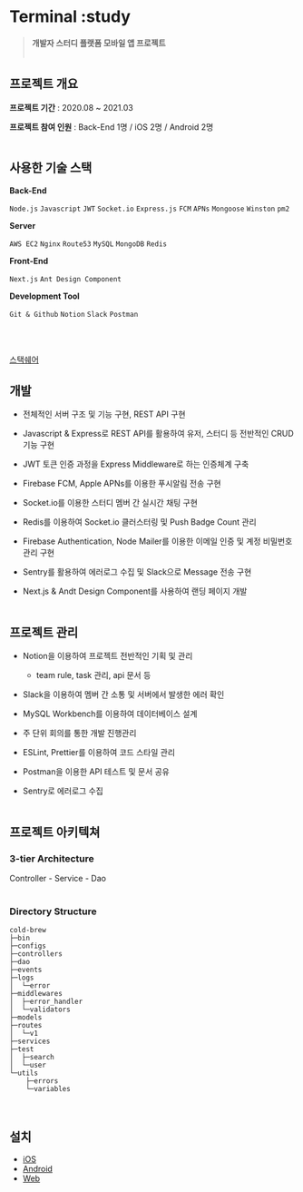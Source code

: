 <!-- ![alt sampleImage](https://camo.githubusercontent.com/720ed473d178f9380291709d2223860ade4f3c7bc368e3fea1ad057b8dc9c6f5/68747470733a2f2f6e6f64656a732e6f72672f7374617469632f696d616765732f6c6f676f2d6c696768742e737667) -->

# Terminal :study
> **개발자 스터디 플랫폼 모바일 앱 프로젝트**
</br></br>

## 프로젝트 개요

**프로젝트 기간**  :  2020.08 ~ 2021.03

**프로젝트 참여 인원** : Back-End 1명 / iOS 2명 / Android 2명
</br></br>

## 사용한 기술 스택
**Back-End**

```Node.js```
```Javascript```
```JWT```
```Socket.io```
```Express.js```
```FCM```
```APNs```
```Mongoose```
```Winston```
```pm2```
<br />

**Server**

```AWS EC2```
```Nginx```
```Route53```
```MySQL```
```MongoDB```
```Redis```
<br />

**Front-End**

```Next.js```
```Ant Design Component```
<br />

**Development Tool**

```Git & Github```
```Notion```
```Slack```
```Postman```

</br></br>

[스택쉐어](https://stackshare.io/terminal-study/terminal-study)

## 개발

- 전체적인 서버 구조 및 기능 구현, REST API 구현

- Javascript & Express로 REST API를 활용하여 유저, 스터디 등 전반적인 CRUD 기능 구현
 
- JWT 토큰 인증 과정을 Express Middleware로 하는 인증체계 구축

- Firebase FCM, Apple APNs를 이용한 푸시알림 전송 구현

- Socket.io를 이용한 스터디 멤버 간 실시간 채팅 구현

- Redis를 이용하여 Socket.io 클러스터링 및 Push Badge Count 관리

- Firebase Authentication, Node Mailer를 이용한 이메일 인증 및 계정 비밀번호 관리 구현

- Sentry를 활용하여 에러로그 수집 및 Slack으로 Message 전송 구현

- Next.js & Andt Design Component를 사용하여 랜딩 페이지 개발
</br></br>

## 프로젝트 관리

- Notion을 이용하여 프로젝트 전반적인 기획 및 관리

  - team rule, task 관리, api 문서 등

- Slack을 이용하여 멤버 간 소통 및 서버에서 발생한 에러 확인

- MySQL Workbench를 이용하여 데이터베이스 설계

- 주 단위 회의를 통한 개발 진행관리

- ESLint, Prettier를 이용하여 코드 스타일 관리

- Postman을 이용한 API 테스트 및 문서 공유

- Sentry로 에러로그 수집
</br></br>

## 프로젝트 아키텍쳐

### 3-tier Architecture
Controller - Service - Dao
</br></br>

### Directory Structure
```
cold-brew
├─bin
├─configs
├─controllers
├─dao
├─events
├─logs
│  └─error
├─middlewares
│  ├─error_handler
│  └─validators
├─models
├─routes
│  └─v1
├─services
├─test
│  ├─search
│  └─user
└─utils
    ├─errors
    └─variables
```
</br>



## 설치
- [iOS](https://apps.apple.com/app/id1557178596)
- [Android](https://play.google.com/store/)
- [Web](https://www.terminal-study.tk/)
</br>
